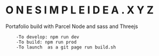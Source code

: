 
# O N E S I M P L E I D E A . X Y Z 

Portafolio build with Parcel Node and sass and Threejs
```
 	-To develop: npm run dev
    -To build: npm run prod
	-To launch  as a git page run build.sh

```
